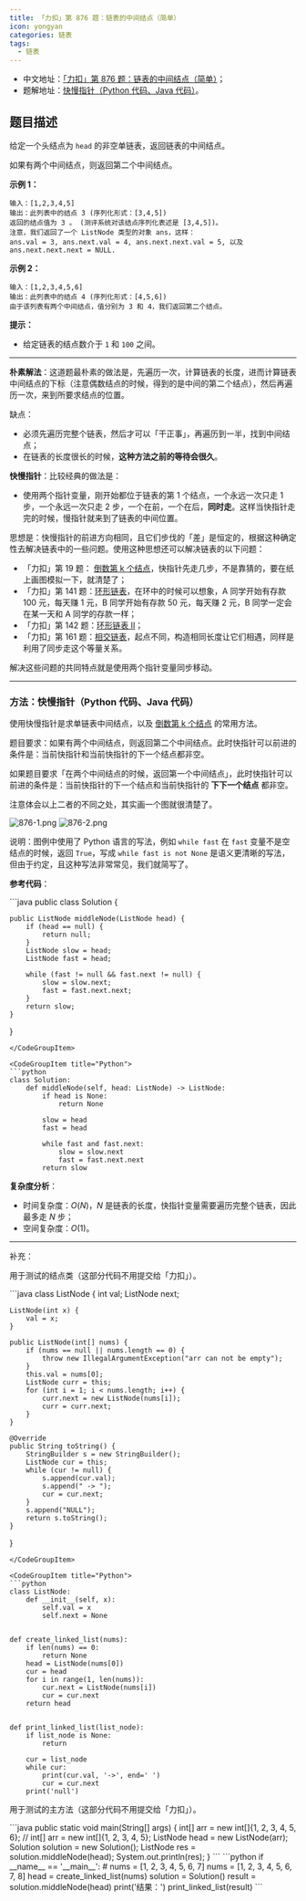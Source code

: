 ```yaml
---
title: 「力扣」第 876 题：链表的中间结点（简单）
icon: yongyan
categories: 链表
tags:
  - 链表
---
```


+ 中文地址：[「力扣」第 876 题：链表的中间结点（简单）](https://leetcode-cn.com/problems/middle-of-the-linked-list/)；
+ 题解地址：[快慢指针（Python 代码、Java 代码）](https://leetcode-cn.com/problems/middle-of-the-linked-list/solution/kuai-man-zhi-zhen-zhu-yao-zai-yu-diao-shi-by-liwei/)。

## 题目描述

给定一个头结点为 `head` 的非空单链表，返回链表的中间结点。

如果有两个中间结点，则返回第二个中间结点。

**示例 1：**

```
输入：[1,2,3,4,5]
输出：此列表中的结点 3 (序列化形式：[3,4,5])
返回的结点值为 3 。 (测评系统对该结点序列化表述是 [3,4,5])。
注意，我们返回了一个 ListNode 类型的对象 ans，这样：
ans.val = 3, ans.next.val = 4, ans.next.next.val = 5, 以及 ans.next.next.next = NULL.
```



**示例 2：**

```
输入：[1,2,3,4,5,6]
输出：此列表中的结点 4 (序列化形式：[4,5,6])
由于该列表有两个中间结点，值分别为 3 和 4，我们返回第二个结点。
```

**提示：**

- 给定链表的结点数介于 `1` 和 `100` 之间。

---

**朴素解法**：这道题最朴素的做法是，先遍历一次，计算链表的长度，进而计算链表中间结点的下标（注意偶数结点的时候，得到的是中间的第二个结点），然后再遍历一次，来到所要求结点的位置。

缺点：

+ 必须先遍历完整个链表，然后才可以「干正事」，再遍历到一半，找到中间结点；
+ 在链表的长度很长的时候，**这种方法之前的等待会很久**。

**快慢指针**：比较经典的做法是：

+ 使用两个指针变量，刚开始都位于链表的第 1 个结点，一个永远一次只走 1 步，一个永远一次只走 2 步，一个在前，一个在后，**同时走**。这样当快指针走完的时候，慢指针就来到了链表的中间位置。

思想是：快慢指针的前进方向相同，且它们步伐的「差」是恒定的，根据这种确定性去解决链表中的一些问题。使用这种思想还可以解决链表的以下问题：

+ 「力扣」第 19 题： [倒数第 k 个结点](https://leetcode-cn.com/problems/remove-nth-node-from-end-of-list/)，快指针先走几步，不是靠猜的，要在纸上画图模拟一下，就清楚了；
+ 「力扣」第 141 题：[环形链表](https://leetcode-cn.com/problems/linked-list-cycle/)，在环中的时候可以想象，A 同学开始有存款 100 元，每天赚 1 元，B 同学开始有存款 50 元，每天赚 2 元，B 同学一定会在某一天和 A 同学的存款一样；
+ 「力扣」第 142 题：[环形链表 II](https://leetcode-cn.com/problems/linked-list-cycle-ii/)；
+ 「力扣」第 161 题：[相交链表](https://leetcode-cn.com/problems/intersection-of-two-linked-lists/)，起点不同，构造相同长度让它们相遇，同样是利用了同步走这个等量关系。

解决这些问题的共同特点就是使用两个指针变量同步移动。

----

### 方法：快慢指针（Python 代码、Java 代码）

使用快慢指针是求单链表中间结点，以及 [倒数第 k 个结点](https://leetcode-cn.com/problems/remove-nth-node-from-end-of-list/) 的常用方法。

题目要求：如果有两个中间结点，则返回第二个中间结点。此时快指针可以前进的条件是：当前快指针和当前快指针的下一个结点都非空。


如果题目要求「在两个中间结点的时候，返回第一个中间结点」，此时快指针可以前进的条件是：当前快指针的下一个结点和当前快指针的 **下下一个结点** 都非空。

注意体会以上二者的不同之处，其实画一个图就很清楚了。

![876-1.png](https://pic.leetcode-cn.com/2b7a4130111600cf615b5584b3cc7f863d289a9a7d43b90147c79f51f68a5aa6-876-1.png)
![876-2.png](https://pic.leetcode-cn.com/5c3f88cc6b312b7193a6e071cef93ec5eb3070005af23cad22a11e10ea0aca3e-876-2.png)


说明：图例中使用了 Python 语言的写法，例如 `while fast` 在 `fast` 变量不是空结点的时候，返回 `True`，写成 `while fast is not None` 是语义更清晰的写法，但由于约定，且这种写法非常常见，我们就简写了。




**参考代码**：

<CodeGroup>
<CodeGroupItem title="Java">
```java
public class Solution {

    public ListNode middleNode(ListNode head) {
        if (head == null) {
            return null;
        }
        ListNode slow = head;
        ListNode fast = head;

        while (fast != null && fast.next != null) {
            slow = slow.next;
            fast = fast.next.next;
        }
        return slow;
    }
}
```
</CodeGroupItem>

<CodeGroupItem title="Python">
```python
class Solution:
    def middleNode(self, head: ListNode) -> ListNode:
        if head is None:
            return None

        slow = head
        fast = head

        while fast and fast.next:
            slow = slow.next
            fast = fast.next.next
        return slow
```
</CodeGroupItem>
</CodeGroup>





**复杂度分析**：

+ 时间复杂度：$O(N)$，$N$ 是链表的长度，快指针变量需要遍历完整个链表，因此最多走 $N$ 步；
+ 空间复杂度：$O(1)$。

---

补充：

用于测试的结点类（这部分代码不用提交给「力扣」）。



<CodeGroup>
<CodeGroupItem title="Java">
```java
class ListNode {
    int val;
    ListNode next;

    ListNode(int x) {
        val = x;
    }

    public ListNode(int[] nums) {
        if (nums == null || nums.length == 0) {
            throw new IllegalArgumentException("arr can not be empty");
        }
        this.val = nums[0];
        ListNode curr = this;
        for (int i = 1; i < nums.length; i++) {
            curr.next = new ListNode(nums[i]);
            curr = curr.next;
        }
    }

    @Override
    public String toString() {
        StringBuilder s = new StringBuilder();
        ListNode cur = this;
        while (cur != null) {
            s.append(cur.val);
            s.append(" -> ");
            cur = cur.next;
        }
        s.append("NULL");
        return s.toString();
    }
}
```    
</CodeGroupItem>

<CodeGroupItem title="Python">
```python
class ListNode:
    def __init__(self, x):
        self.val = x
        self.next = None


def create_linked_list(nums):
    if len(nums) == 0:
        return None
    head = ListNode(nums[0])
    cur = head
    for i in range(1, len(nums)):
        cur.next = ListNode(nums[i])
        cur = cur.next
    return head


def print_linked_list(list_node):
    if list_node is None:
        return

    cur = list_node
    while cur:
        print(cur.val, '->', end=' ')
        cur = cur.next
    print('null')
```
</CodeGroupItem>
</CodeGroup>


用于测试的主方法（这部分代码不用提交给「力扣」）。


<CodeGroup>
<CodeGroupItem title="Java">
```java
public static void main(String[] args) {
    int[] arr = new int[]{1, 2, 3, 4, 5, 6};
    // int[] arr = new int[]{1, 2, 3, 4, 5};
    ListNode head = new ListNode(arr);
    Solution solution = new Solution();
    ListNode res = solution.middleNode(head);
    System.out.println(res);
}
```
</CodeGroupItem>

<CodeGroupItem title="Python">
```python
if __name__ == '__main__':
    # nums = [1, 2, 3, 4, 5, 6, 7]
    nums = [1, 2, 3, 4, 5, 6, 7, 8]
    head = create_linked_list(nums)
    solution = Solution()
    result = solution.middleNode(head)
    print('结果：')
    print_linked_list(result)
```
</CodeGroupItem>
</CodeGroup>

